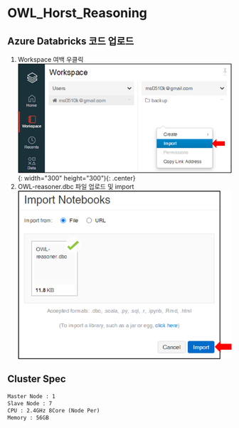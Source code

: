 # OWL_Horst_Reasoning

## Azure Databricks 코드 업로드
1. Workspace 여백 우클릭
![](import1.png){: width="300" height="300"){: .center}
2. OWL-reasoner.dbc 파일 업로드 및 import
![](import2.png)

## Cluster Spec
```
Master Node : 1
Slave Node : 7
CPU : 2.4GHz 8Core (Node Per)
Memory : 56GB
